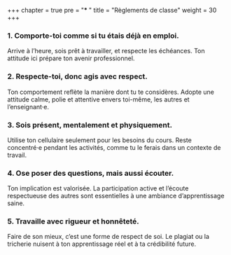 +++
chapter = true
pre = "<b>* </b>"
title = "Règlements de classe"
weight = 30
+++


### 1. **Comporte-toi comme si tu étais déjà en emploi.**

Arrive à l’heure, sois prêt à travailler, et respecte les échéances. Ton attitude ici prépare ton avenir professionnel.

### 2. **Respecte-toi, donc agis avec respect.**

Ton comportement reflète la manière dont tu te considères. Adopte une attitude calme, polie et attentive envers toi-même, les autres et l’enseignant·e.

### 3. **Sois présent, mentalement et physiquement.**

Utilise ton cellulaire seulement pour les besoins du cours. Reste concentré·e pendant les activités, comme tu le ferais dans un contexte de travail.

### 4. **Ose poser des questions, mais aussi écouter.**

Ton implication est valorisée. La participation active et l’écoute respectueuse des autres sont essentielles à une ambiance d’apprentissage saine.

### 5. **Travaille avec rigueur et honnêteté.**

Faire de son mieux, c’est une forme de respect de soi. Le plagiat ou la tricherie nuisent à ton apprentissage réel et à ta crédibilité future.

